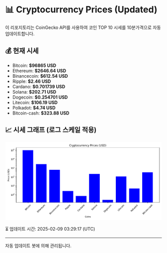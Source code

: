 
# 📊 Cryptocurrency Prices (Updated)

이 리포지토리는 CoinGecko API를 사용하여 코인 TOP 10 시세를 10분가격으로 자동 업데이트합니다.

## 💰 현재 시세
- Bitcoin: **$96865 USD**
- Ethereum: **$2646.64 USD**
- Binancecoin: **$612.54 USD**
- Ripple: **$2.46 USD**
- Cardano: **$0.701739 USD**
- Solana: **$202.71 USD**
- Dogecoin: **$0.254701 USD**
- Litecoin: **$106.19 USD**
- Polkadot: **$4.74 USD**
- Bitcoin-cash: **$323.88 USD**

## 📈 시세 그래프 (로그 스케일 적용)
![Crypto Prices](crypto_prices.png)

⏳ 업데이트 시간: 2025-02-09 03:29:17 (UTC)

---
자동 업데이트 봇에 의해 관리됩니다.
